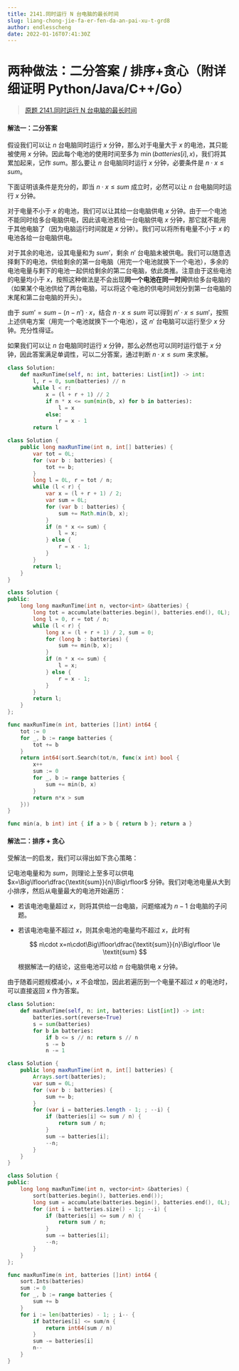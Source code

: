 ```yaml
---
title: 2141.同时运行 N 台电脑的最长时间
slug: liang-chong-jie-fa-er-fen-da-an-pai-xu-t-grd8
author: endlesscheng
date: 2022-01-16T07:41:30Z
---
```

# 两种做法：二分答案 / 排序+贪心（附详细证明 Python/Java/C++/Go）
 
> [原题 2141.同时运行 N 台电脑的最长时间](https://leetcode.cn/problems/maximum-running-time-of-n-computers)
#### 解法一：二分答案

假设我们可以让 $n$ 台电脑同时运行 $x$ 分钟，那么对于电量大于 $x$ 的电池，其只能被使用 $x$ 分钟。因此每个电池的使用时间至多为 $\min(\textit{batteries}[i], x)$，我们将其累加起来，记作 $\textit{sum}$。那么要让 $n$ 台电脑同时运行 $x$ 分钟，必要条件是 $n\cdot x\le \textit{sum}$。

下面证明该条件是充分的，即当 $n\cdot x\le \textit{sum}$ 成立时，必然可以让 $n$ 台电脑同时运行 $x$ 分钟。

对于电量不小于 $x$ 的电池，我们可以让其给一台电脑供电 $x$ 分钟。由于一个电池不能同时给多台电脑供电，因此该电池若给一台电脑供电 $x$ 分钟，那它就不能用于其他电脑了（因为电脑运行时间就是 $x$ 分钟）。我们可以将所有电量不小于 $x$ 的电池各给一台电脑供电。

对于其余的电池，设其电量和为 $\textit{sum}'$，剩余 $n'$ 台电脑未被供电。我们可以随意选择剩下的电池，供给剩余的第一台电脑（用完一个电池就换下一个电池），多余的电池电量与剩下的电池一起供给剩余的第二台电脑，依此类推。注意由于这些电池的电量均小于 $x$，按照这种做法是不会出现**同一个电池在同一时间**供给多台电脑的（如果某个电池供给了两台电脑，可以将这个电池的供电时间划分到第一台电脑的末尾和第二台电脑的开头）。

由于 $\textit{sum}'=\textit{sum}-(n-n')\cdot x$，结合 $n\cdot x\le \textit{sum}$ 可以得到 $n'\cdot x\le \textit{sum}'$，按照上述供电方案（用完一个电池就换下一个电池），这 $n'$ 台电脑可以运行至少 $x$ 分钟。充分性得证。

如果我们可以让 $n$ 台电脑同时运行 $x$ 分钟，那么必然也可以同时运行低于 $x$ 分钟，因此答案满足单调性，可以二分答案，通过判断 $n\cdot x\le \textit{sum}$ 来求解。

```Python [sol1-Python3]
class Solution:
    def maxRunTime(self, n: int, batteries: List[int]) -> int:
        l, r = 0, sum(batteries) // n
        while l < r:
            x = (l + r + 1) // 2
            if n * x <= sum(min(b, x) for b in batteries):
                l = x
            else:
                r = x - 1
        return l
```

```java [sol1-Java]
class Solution {
    public long maxRunTime(int n, int[] batteries) {
        var tot = 0L;
        for (var b : batteries) {
            tot += b;
        }
        long l = 0L, r = tot / n;
        while (l < r) {
            var x = (l + r + 1) / 2;
            var sum = 0L;
            for (var b : batteries) {
                sum += Math.min(b, x);
            }
            if (n * x <= sum) {
                l = x;
            } else {
                r = x - 1;
            }
        }
        return l;
    }
}
```

```C++ [sol1-C++]
class Solution {
public:
    long long maxRunTime(int n, vector<int> &batteries) {
        long tot = accumulate(batteries.begin(), batteries.end(), 0L);
        long l = 0, r = tot / n;
        while (l < r) {
            long x = (l + r + 1) / 2, sum = 0;
            for (long b : batteries) {
                sum += min(b, x);
            }
            if (n * x <= sum) {
                l = x;
            } else {
                r = x - 1;
            }
        }
        return l;
    }
};
```

```go [sol1-Go]
func maxRunTime(n int, batteries []int) int64 {
	tot := 0
	for _, b := range batteries {
		tot += b
	}
	return int64(sort.Search(tot/n, func(x int) bool {
		x++
		sum := 0
		for _, b := range batteries {
			sum += min(b, x)
		}
		return n*x > sum
	}))
}

func min(a, b int) int { if a > b { return b }; return a }
```

#### 解法二：排序 + 贪心

受解法一的启发，我们可以得出如下贪心策略：

记电池电量和为 $\textit{sum}$，则理论上至多可以供电 $x=\Big\lfloor\dfrac{\textit{sum}}{n}\Big\rfloor$ 分钟。我们对电池电量从大到小排序，然后从电量最大的电池开始遍历：

- 若该电池电量超过 $x$，则将其供给一台电脑，问题缩减为 $n-1$ 台电脑的子问题。
- 若该电池电量不超过 $x$，则其余电池的电量均不超过 $x$，此时有
   
   $$
   n\cdot x=n\cdot\Big\lfloor\dfrac{\textit{sum}}{n}\Big\rfloor \le \textit{sum}
   $$
   
   根据解法一的结论，这些电池可以给 $n$ 台电脑供电 $x$ 分钟。

由于随着问题规模减小，$x$ 不会增加，因此若遍历到一个电量不超过 $x$ 的电池时，可以直接返回 $x$ 作为答案。

```Python [sol2-Python3]
class Solution:
    def maxRunTime(self, n: int, batteries: List[int]) -> int:
        batteries.sort(reverse=True)
        s = sum(batteries)
        for b in batteries:
            if b <= s // n: return s // n
            s -= b
            n -= 1
```

```java [sol2-Java]
class Solution {
    public long maxRunTime(int n, int[] batteries) {
        Arrays.sort(batteries);
        var sum = 0L;
        for (var b : batteries) {
            sum += b;
        }
        for (var i = batteries.length - 1; ; --i) {
            if (batteries[i] <= sum / n) {
                return sum / n;
            }
            sum -= batteries[i];
            --n;
        }
    }
}
```

```C++ [sol2-C++]
class Solution {
public:
    long long maxRunTime(int n, vector<int> &batteries) {
        sort(batteries.begin(), batteries.end());
        long sum = accumulate(batteries.begin(), batteries.end(), 0L);
        for (int i = batteries.size() - 1;; --i) {
            if (batteries[i] <= sum / n) {
                return sum / n;
            }
            sum -= batteries[i];
            --n;
        }
    }
};
```

```go [sol2-Go]
func maxRunTime(n int, batteries []int) int64 {
	sort.Ints(batteries)
	sum := 0
	for _, b := range batteries {
		sum += b
	}
	for i := len(batteries) - 1; ; i-- {
		if batteries[i] <= sum/n {
			return int64(sum / n)
		}
		sum -= batteries[i]
		n--
	}
}
```


